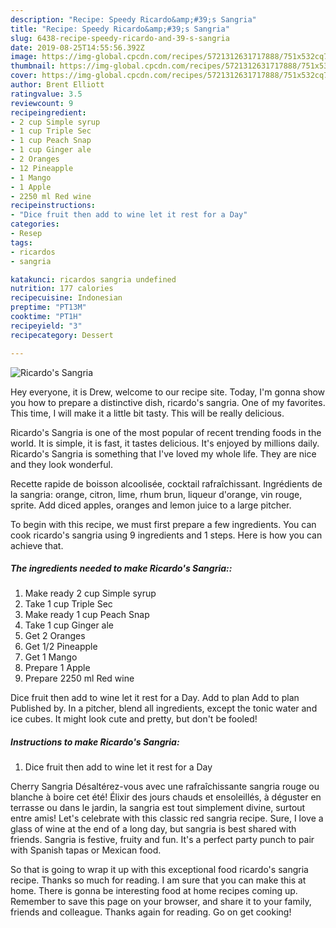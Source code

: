 ```yaml
---
description: "Recipe: Speedy Ricardo&amp;#39;s Sangria"
title: "Recipe: Speedy Ricardo&amp;#39;s Sangria"
slug: 6438-recipe-speedy-ricardo-and-39-s-sangria
date: 2019-08-25T14:55:56.392Z
image: https://img-global.cpcdn.com/recipes/5721312631717888/751x532cq70/ricardos-sangria-recipe-main-photo.jpg
thumbnail: https://img-global.cpcdn.com/recipes/5721312631717888/751x532cq70/ricardos-sangria-recipe-main-photo.jpg
cover: https://img-global.cpcdn.com/recipes/5721312631717888/751x532cq70/ricardos-sangria-recipe-main-photo.jpg
author: Brent Elliott
ratingvalue: 3.5
reviewcount: 9
recipeingredient:
- 2 cup Simple syrup
- 1 cup Triple Sec
- 1 cup Peach Snap
- 1 cup Ginger ale
- 2 Oranges
- 12 Pineapple
- 1 Mango
- 1 Apple
- 2250 ml Red wine
recipeinstructions:
- "Dice fruit then add to wine let it rest for a Day"
categories:
- Resep
tags:
- ricardos
- sangria

katakunci: ricardos sangria undefined
nutrition: 177 calories
recipecuisine: Indonesian
preptime: "PT13M"
cooktime: "PT1H"
recipeyield: "3"
recipecategory: Dessert

---
```



![Ricardo&#39;s Sangria](https://img-global.cpcdn.com/recipes/5721312631717888/751x532cq70/ricardos-sangria-recipe-main-photo.jpg)

Hey everyone, it is Drew, welcome to our recipe site. Today, I'm gonna show you how to prepare a distinctive dish, ricardo&#39;s sangria. One of my favorites. This time, I will make it a little bit tasty. This will be really delicious.

Ricardo&#39;s Sangria is one of the most popular of recent trending foods in the world. It is simple, it is fast, it tastes delicious. It's enjoyed by millions daily. Ricardo&#39;s Sangria is something that I've loved my whole life. They are nice and they look wonderful.

Recette rapide de boisson alcoolisée, cocktail rafraîchissant. Ingrédients de la sangria: orange, citron, lime, rhum brun, liqueur d&#39;orange, vin rouge, sprite. Add diced apples, oranges and lemon juice to a large pitcher.


To begin with this recipe, we must first prepare a few ingredients. You can cook ricardo&#39;s sangria using 9 ingredients and 1 steps. Here is how you can achieve that.

##### The ingredients needed to make Ricardo&#39;s Sangria::

1. Make ready 2 cup Simple syrup
1. Take 1 cup Triple Sec
1. Make ready 1 cup Peach Snap
1. Take 1 cup Ginger ale
1. Get 2 Oranges
1. Get 1/2 Pineapple
1. Get 1 Mango
1. Prepare 1 Apple
1. Prepare 2250 ml Red wine


Dice fruit then add to wine let it rest for a Day. Add to plan Add to plan Published by. In a pitcher, blend all ingredients, except the tonic water and ice cubes. It might look cute and pretty, but don&#39;t be fooled! 

##### Instructions to make Ricardo&#39;s Sangria:

1. Dice fruit then add to wine let it rest for a Day


Cherry Sangria Désaltérez-vous avec une rafraîchissante sangria rouge ou blanche à boire cet été! Élixir des jours chauds et ensoleillés, à déguster en terrasse ou dans le jardin, la sangria est tout simplement divine, surtout entre amis! Let&#39;s celebrate with this classic red sangria recipe. Sure, I love a glass of wine at the end of a long day, but sangria is best shared with friends. Sangria is festive, fruity and fun. It&#39;s a perfect party punch to pair with Spanish tapas or Mexican food. 

So that is going to wrap it up with this exceptional food ricardo&#39;s sangria recipe. Thanks so much for reading. I am sure that you can make this at home. There is gonna be interesting food at home recipes coming up. Remember to save this page on your browser, and share it to your family, friends and colleague. Thanks again for reading. Go on get cooking!
